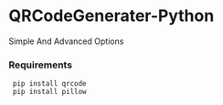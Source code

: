 # QRCodeGenerater-Python
Simple And Advanced Options

### Requirements
```
 pip install qrcode
 pip install pillow
```
